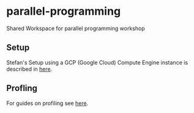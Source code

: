 # parallel-programming
Shared Workspace for parallel programming workshop

## Setup
Stefan's Setup using a GCP (Google Cloud) Compute Engine instance is described in [here](./Setup.md).

## Profling
For guides on profiling see [here](./Profiling.md).
